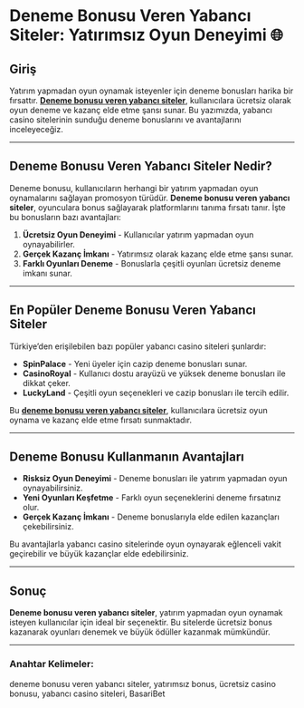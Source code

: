 # Deneme Bonusu Veren Yabancı Siteler: Yatırımsız Oyun Deneyimi 🌐

## Giriş

Yatırım yapmadan oyun oynamak isteyenler için deneme bonusları harika bir fırsattır. **[Deneme bonusu veren yabancı siteler](https://casinotr.link/gWCRZ4)**, kullanıcılara ücretsiz olarak oyun deneme ve kazanç elde etme şansı sunar. Bu yazımızda, yabancı casino sitelerinin sunduğu deneme bonuslarını ve avantajlarını inceleyeceğiz.

---

## Deneme Bonusu Veren Yabancı Siteler Nedir?

Deneme bonusu, kullanıcıların herhangi bir yatırım yapmadan oyun oynamalarını sağlayan promosyon türüdür. **Deneme bonusu veren yabancı siteler**, oyunculara bonus sağlayarak platformlarını tanıma fırsatı tanır. İşte bu bonusların bazı avantajları:

1. **Ücretsiz Oyun Deneyimi** - Kullanıcılar yatırım yapmadan oyun oynayabilirler.
2. **Gerçek Kazanç İmkanı** - Yatırımsız olarak kazanç elde etme şansı sunar.
3. **Farklı Oyunları Deneme** - Bonuslarla çeşitli oyunları ücretsiz deneme imkanı sunar.

---

## En Popüler Deneme Bonusu Veren Yabancı Siteler

Türkiye’den erişilebilen bazı popüler yabancı casino siteleri şunlardır:

- **SpinPalace** - Yeni üyeler için cazip deneme bonusları sunar.
- **CasinoRoyal** - Kullanıcı dostu arayüzü ve yüksek deneme bonusları ile dikkat çeker.
- **LuckyLand** - Çeşitli oyun seçenekleri ve cazip bonusları ile tercih edilir.

Bu **[deneme bonusu veren yabancı siteler](https://casinotr.link/gWCRZ4)**, kullanıcılara ücretsiz oyun oynama ve kazanç elde etme fırsatı sunmaktadır.

---

## Deneme Bonusu Kullanmanın Avantajları

- **Risksiz Oyun Deneyimi** - Deneme bonusları ile yatırım yapmadan oyun oynayabilirsiniz.
- **Yeni Oyunları Keşfetme** - Farklı oyun seçeneklerini deneme fırsatınız olur.
- **Gerçek Kazanç İmkanı** - Deneme bonuslarıyla elde edilen kazançları çekebilirsiniz.

Bu avantajlarla yabancı casino sitelerinde oyun oynayarak eğlenceli vakit geçirebilir ve büyük kazançlar elde edebilirsiniz.

---

## Sonuç

**Deneme bonusu veren yabancı siteler**, yatırım yapmadan oyun oynamak isteyen kullanıcılar için ideal bir seçenektir. Bu sitelerde ücretsiz bonus kazanarak oyunları denemek ve büyük ödüller kazanmak mümkündür.

---

### Anahtar Kelimeler:
deneme bonusu veren yabancı siteler, yatırımsız bonus, ücretsiz casino bonusu, yabancı casino siteleri, BasariBet
